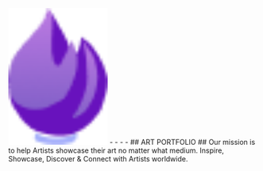 <img src="img/small-logo.png" width="200">
- - - - 
## ART PORTFOLIO  ##
Our mission is to help Artists showcase their art no matter what medium. 
Inspire, Showcase, Discover & Connect with Artists worldwide.


